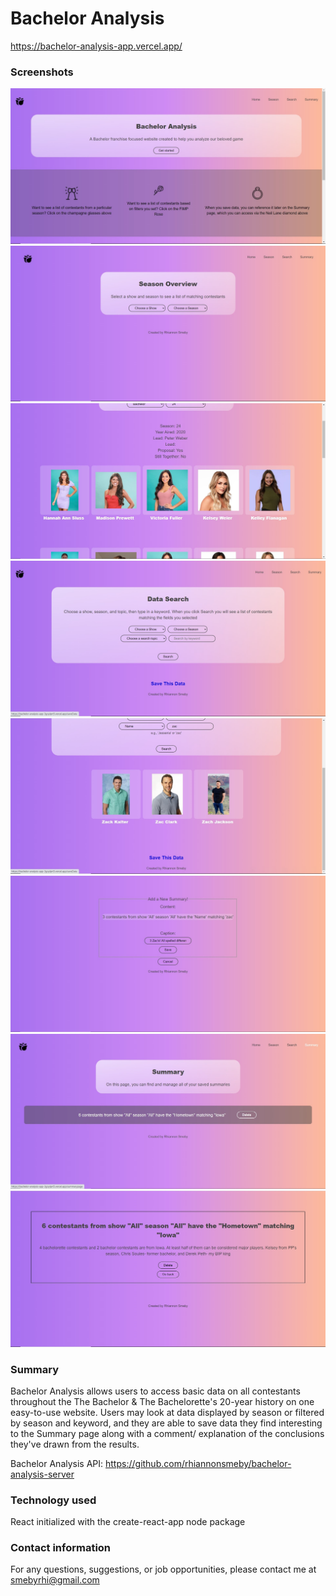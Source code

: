 # Bachelor Analysis

https://bachelor-analysis-app.vercel.app/

### Screenshots

![Landing Page](src/Images/landingpagetop.jpg)
![Season Page](src/Images/seasonpage.jpg)
![Season Results](src/Images/seasonresults.jpg)
![Data Search](src/Images/datasearch.jpg)
![Data Search Results](src/Images/datasearchresults.jpg)
![Add Summary](src/Images/addsummary.jpg)
![Summary Page](src/Images/summarypage.jpg)
![Expanded Summary](src/Images/expandedsummary.jpg)

### Summary

Bachelor Analysis allows users to access basic data on all contestants throughout the The Bachelor & The Bachelorette's 20-year history on one easy-to-use website. Users may look at data displayed by season or filtered by season and keyword, and they are able to save data they find interesting to the Summary page along with a comment/ explanation of the conclusions they've drawn from the results.

Bachelor Analysis API: https://github.com/rhiannonsmeby/bachelor-analysis-server

### Technology used

React initialized with the create-react-app node package

### Contact information

For any questions, suggestions, or job opportunities, please contact me at smebyrhi@gmail.com
